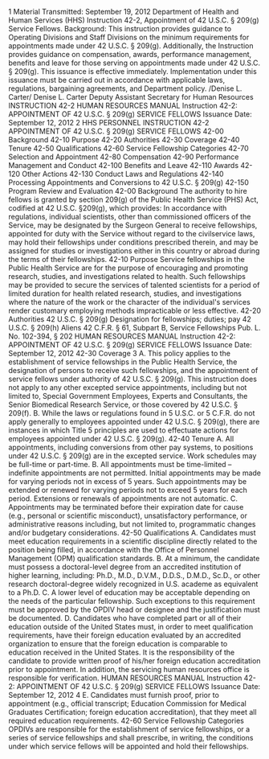 1
Material Transmitted: September 19, 2012
Department of Health and Human Services (HHS) Instruction 42-2, Appointment of 42
U.S.C. § 209(g) Service Fellows.
Background:
This instruction provides guidance to Operating Divisions and Staff Divisions on the
minimum requirements for appointments made under 42 U.S.C. § 209(g). Additionally, the
Instruction provides guidance on compensation, awards, performance management, benefits
and leave for those serving on appointments made under 42 U.S.C. § 209(g).
This issuance is effective immediately. Implementation under this issuance must be carried
out in accordance with applicable laws, regulations, bargaining agreements, and Department
policy.
 /Denise L. Carter/
 Denise L. Carter
 Deputy Assistant Secretary for Human Resources
INSTRUCTION 42-2
HUMAN RESOURCES MANUAL
Instruction 42-2: APPOINTMENT OF 42 U.S.C. § 209(g) SERVICE FELLOWS
Issuance Date: September 12, 2012
2
HHS PERSONNEL INSTRUCTION 42-2
APPOINTMENT OF 42 U.S.C. § 209(g) SERVICE FELLOWS
42-00 Background
42-10 Purpose
42-20 Authorities
42-30 Coverage
42-40 Tenure
42-50 Qualifications
42-60 Service Fellowship Categories
42-70 Selection and Appointment
42-80 Compensation
42-90 Performance Management and Conduct
42-100 Benefits and Leave
42-110 Awards
42-120 Other Actions
42-130 Conduct Laws and Regulations
42-140 Processing Appointments and Conversions to 42 U.S.C. § 209(g)
42-150 Program Review and Evaluation
42-00 Background
The authority to hire fellows is granted by section 209(g) of the Public Health Service (PHS) Act,
codified at 42 U.S.C. §209(g), which provides:
In accordance with regulations, individual scientists, other than commissioned
officers of the Service, may be designated by the Surgeon General to receive
fellowships, appointed for duty with the Service without regard to the civilservice laws, may hold their fellowships under conditions prescribed therein, and
may be assigned for studies or investigations either in this country or abroad
during the terms of their fellowships.
42-10 Purpose
Service fellowships in the Public Health Service are for the purpose of encouraging and promoting
research, studies, and investigations related to health. Such fellowships may be provided to secure
the services of talented scientists for a period of limited duration for health related research, studies,
and investigations where the nature of the work or the character of the individual's services render
customary employing methods impracticable or less effective.
42-20 Authorities
42 U.S.C. § 209(g) Designation for fellowships; duties; pay
42 U.S.C. § 209(h) Aliens
42 C.F.R. § 61, Subpart B, Service Fellowships
Pub. L. No. 102-394, § 202
HUMAN RESOURCES MANUAL
Instruction 42-2: APPOINTMENT OF 42 U.S.C. § 209(g) SERVICE FELLOWS
Issuance Date: September 12, 2012
42-30 Coverage
3
A. This policy applies to the establishment of service fellowships in the Public Health Service,
the designation of persons to receive such fellowships, and the appointment of service fellows
under authority of 42 U.S.C. § 209(g). This instruction does not apply to any other excepted
service appointments, including but not limited to, Special Government Employees, Experts
and Consultants, the Senior Biomedical Research Service, or those covered by 42 U.S.C. §
209(f).
B. While the laws or regulations found in 5 U.S.C. or 5 C.F.R. do not apply generally to
employees appointed under 42 U.S.C. § 209(g), there are instances in which Title 5 principles
are used to effectuate actions for employees appointed under 42 U.S.C. § 209(g).
42-40 Tenure
A. All appointments, including conversions from other pay systems, to positions under 42
U.S.C. § 209(g) are in the excepted service. Work schedules may be full-time or part-time.
B. All appointments must be time-limited – indefinite appointments are not permitted. Initial
appointments may be made for varying periods not in excess of 5 years. Such appointments
may be extended or renewed for varying periods not to exceed 5 years for each period.
Extensions or renewals of appointments are not automatic.
C. Appointments may be terminated before their expiration date for cause (e.g., personal or
scientific misconduct), unsatisfactory performance, or administrative reasons including, but
not limited to, programmatic changes and/or budgetary considerations.
42-50 Qualifications
A. Candidates must meet education requirements in a scientific discipline directly related to the
position being filled, in accordance with the Office of Personnel Management (OPM)
qualification standards.
B. At a minimum, the candidate must possess a doctoral-level degree from an accredited
institution of higher learning, including: Ph.D., M.D., D.V.M., D.D.S., D.M.D., Sc.D., or
other research doctoral-degree widely recognized in U.S. academe as equivalent to a Ph.D.
C. A lower level of education may be acceptable depending on the needs of the particular
fellowship. Such exceptions to this requirement must be approved by the OPDIV head or
designee and the justification must be documented.
D. Candidates who have completed part or all of their education outside of the United States
must, in order to meet qualification requirements, have their foreign education evaluated by
an accredited organization to ensure that the foreign education is comparable to education
received in the United States. It is the responsibility of the candidate to provide written proof
of his/her foreign education accreditation prior to appointment. In addition, the servicing
human resources office is responsible for verification.
HUMAN RESOURCES MANUAL
Instruction 42-2: APPOINTMENT OF 42 U.S.C. § 209(g) SERVICE FELLOWS
Issuance Date: September 12, 2012
4
E. Candidates must furnish proof, prior to appointment (e.g., official transcript; Education
Commission for Medical Graduates Certification; foreign education accreditation), that they
meet all required education requirements.
42-60 Service Fellowship Categories
OPDIVs are responsible for the establishment of service fellowships, or a series of service
fellowships and shall prescribe, in writing, the conditions under which service fellows will be
appointed and hold their fellowships.